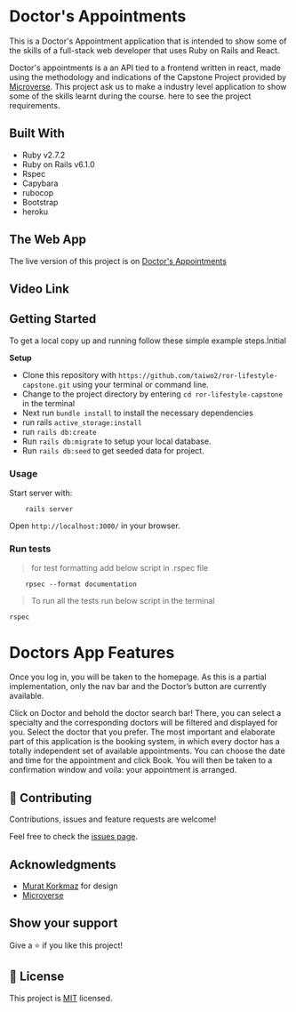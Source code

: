 # Doctor's Appointments
This is a Doctor's Appointment application that is intended to show some of the skills of a full-stack web developer that uses Ruby on Rails and React.

Doctor's appointments is a an API tied to a frontend written in react, made using the methodology and indications of the Capstone Project provided by [Microverse](https://www.microverse.org/). This project ask us to make a industry level application to show some of the skills learnt during the course. here to see the project requirements.

## Built With

- Ruby v2.7.2
- Ruby on Rails v6.1.0
- Rspec
- Capybara
- rubocop
- Bootstrap
- heroku

## The Web App

The live version of this project is on [Doctor's Appointments](https://infinite-beach-95886.herokuapp.com/)

## Video Link



## Getting Started

To get a local copy up and running follow these simple example steps.İnitial

**Setup**

- Clone this repository with `https://github.com/taiwo2/ror-lifestyle-capstone.git` using your terminal or command line.<br>
- Change to the project directory by entering `cd ror-lifestyle-capstone` in the terminal<br>
- Next run `bundle install` to install the necessary dependencies<br>
- run rails `active_storage:install`
- run `rails db:create`
- Run `rails db:migrate` to setup your local database.<br>
- Run `rails db:seed` to get seeded data for project.<br>


### Usage

Start server with:

```
    rails server
```

Open `http://localhost:3000/` in your browser.

### Run tests

> for test formatting add below script in .rspec file

```
    rpsec --format documentation
```

> To run all the tests run below script in the terminal

`rspec`
# Doctors App Features
Once you log in, you will be taken to the homepage. As this is a partial implementation, only the nav bar and the Doctor’s button are currently available.

Click on Doctor and behold the doctor search bar! There, you can select a specialty and the corresponding doctors will be filtered and displayed for you. Select the doctor that you prefer.
The most important and elaborate part of this application is the booking system, in which every doctor has a totally independent set of available appointments. You can choose the date and time for the appointment and click Book. You will then be taken to a confirmation window and voila: your appointment is arranged.

## 🤝 Contributing

Contributions, issues and feature requests are welcome!

Feel free to check the [issues page](issues/).

## Acknowledgments

- [Murat Korkmaz](https://www.behance.net/gallery/26425031/Vespa-Responsive-Redesign) for design
- [Microverse](https://microverse.org)

## Show your support

Give a ⭐️ if you like this project!

## 📝 License

This project is [MIT](https://opensource.org/licenses/MIT) licensed.